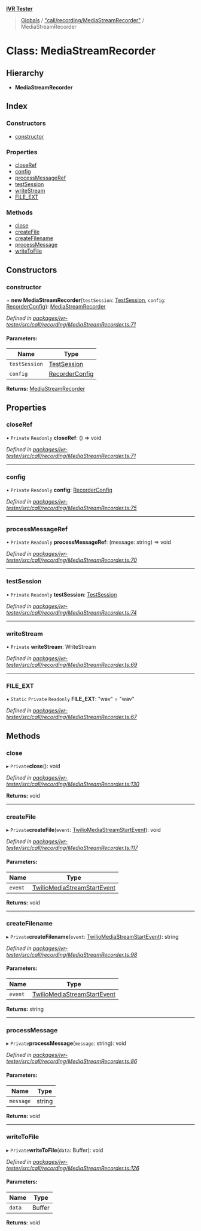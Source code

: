 **[IVR Tester](../README.md)**

> [Globals](../README.md) / ["call/recording/MediaStreamRecorder"](../modules/_call_recording_mediastreamrecorder_.md) / MediaStreamRecorder

# Class: MediaStreamRecorder

## Hierarchy

* **MediaStreamRecorder**

## Index

### Constructors

* [constructor](_call_recording_mediastreamrecorder_.mediastreamrecorder.md#constructor)

### Properties

* [closeRef](_call_recording_mediastreamrecorder_.mediastreamrecorder.md#closeref)
* [config](_call_recording_mediastreamrecorder_.mediastreamrecorder.md#config)
* [processMessageRef](_call_recording_mediastreamrecorder_.mediastreamrecorder.md#processmessageref)
* [testSession](_call_recording_mediastreamrecorder_.mediastreamrecorder.md#testsession)
* [writeStream](_call_recording_mediastreamrecorder_.mediastreamrecorder.md#writestream)
* [FILE\_EXT](_call_recording_mediastreamrecorder_.mediastreamrecorder.md#file_ext)

### Methods

* [close](_call_recording_mediastreamrecorder_.mediastreamrecorder.md#close)
* [createFile](_call_recording_mediastreamrecorder_.mediastreamrecorder.md#createfile)
* [createFilename](_call_recording_mediastreamrecorder_.mediastreamrecorder.md#createfilename)
* [processMessage](_call_recording_mediastreamrecorder_.mediastreamrecorder.md#processmessage)
* [writeToFile](_call_recording_mediastreamrecorder_.mediastreamrecorder.md#writetofile)

## Constructors

### constructor

\+ **new MediaStreamRecorder**(`testSession`: [TestSession](../interfaces/_testrunner_.testsession.md), `config`: [RecorderConfig](../interfaces/_call_recording_mediastreamrecorder_.recorderconfig.md)): [MediaStreamRecorder](_call_recording_mediastreamrecorder_.mediastreamrecorder.md)

*Defined in [packages/ivr-tester/src/call/recording/MediaStreamRecorder.ts:71](https://github.com/SketchingDev/ivr-tester/blob/e4629d5/packages/ivr-tester/src/call/recording/MediaStreamRecorder.ts#L71)*

#### Parameters:

Name | Type |
------ | ------ |
`testSession` | [TestSession](../interfaces/_testrunner_.testsession.md) |
`config` | [RecorderConfig](../interfaces/_call_recording_mediastreamrecorder_.recorderconfig.md) |

**Returns:** [MediaStreamRecorder](_call_recording_mediastreamrecorder_.mediastreamrecorder.md)

## Properties

### closeRef

• `Private` `Readonly` **closeRef**: () => void

*Defined in [packages/ivr-tester/src/call/recording/MediaStreamRecorder.ts:71](https://github.com/SketchingDev/ivr-tester/blob/e4629d5/packages/ivr-tester/src/call/recording/MediaStreamRecorder.ts#L71)*

___

### config

• `Private` `Readonly` **config**: [RecorderConfig](../interfaces/_call_recording_mediastreamrecorder_.recorderconfig.md)

*Defined in [packages/ivr-tester/src/call/recording/MediaStreamRecorder.ts:75](https://github.com/SketchingDev/ivr-tester/blob/e4629d5/packages/ivr-tester/src/call/recording/MediaStreamRecorder.ts#L75)*

___

### processMessageRef

• `Private` `Readonly` **processMessageRef**: (message: string) => void

*Defined in [packages/ivr-tester/src/call/recording/MediaStreamRecorder.ts:70](https://github.com/SketchingDev/ivr-tester/blob/e4629d5/packages/ivr-tester/src/call/recording/MediaStreamRecorder.ts#L70)*

___

### testSession

• `Private` `Readonly` **testSession**: [TestSession](../interfaces/_testrunner_.testsession.md)

*Defined in [packages/ivr-tester/src/call/recording/MediaStreamRecorder.ts:74](https://github.com/SketchingDev/ivr-tester/blob/e4629d5/packages/ivr-tester/src/call/recording/MediaStreamRecorder.ts#L74)*

___

### writeStream

• `Private` **writeStream**: WriteStream

*Defined in [packages/ivr-tester/src/call/recording/MediaStreamRecorder.ts:69](https://github.com/SketchingDev/ivr-tester/blob/e4629d5/packages/ivr-tester/src/call/recording/MediaStreamRecorder.ts#L69)*

___

### FILE\_EXT

▪ `Static` `Private` `Readonly` **FILE\_EXT**: \"wav\" = "wav"

*Defined in [packages/ivr-tester/src/call/recording/MediaStreamRecorder.ts:67](https://github.com/SketchingDev/ivr-tester/blob/e4629d5/packages/ivr-tester/src/call/recording/MediaStreamRecorder.ts#L67)*

## Methods

### close

▸ `Private`**close**(): void

*Defined in [packages/ivr-tester/src/call/recording/MediaStreamRecorder.ts:130](https://github.com/SketchingDev/ivr-tester/blob/e4629d5/packages/ivr-tester/src/call/recording/MediaStreamRecorder.ts#L130)*

**Returns:** void

___

### createFile

▸ `Private`**createFile**(`event`: [TwilioMediaStreamStartEvent](../interfaces/_call_twiliocaller_.twiliomediastreamstartevent.md)): void

*Defined in [packages/ivr-tester/src/call/recording/MediaStreamRecorder.ts:117](https://github.com/SketchingDev/ivr-tester/blob/e4629d5/packages/ivr-tester/src/call/recording/MediaStreamRecorder.ts#L117)*

#### Parameters:

Name | Type |
------ | ------ |
`event` | [TwilioMediaStreamStartEvent](../interfaces/_call_twiliocaller_.twiliomediastreamstartevent.md) |

**Returns:** void

___

### createFilename

▸ `Private`**createFilename**(`event`: [TwilioMediaStreamStartEvent](../interfaces/_call_twiliocaller_.twiliomediastreamstartevent.md)): string

*Defined in [packages/ivr-tester/src/call/recording/MediaStreamRecorder.ts:98](https://github.com/SketchingDev/ivr-tester/blob/e4629d5/packages/ivr-tester/src/call/recording/MediaStreamRecorder.ts#L98)*

#### Parameters:

Name | Type |
------ | ------ |
`event` | [TwilioMediaStreamStartEvent](../interfaces/_call_twiliocaller_.twiliomediastreamstartevent.md) |

**Returns:** string

___

### processMessage

▸ `Private`**processMessage**(`message`: string): void

*Defined in [packages/ivr-tester/src/call/recording/MediaStreamRecorder.ts:86](https://github.com/SketchingDev/ivr-tester/blob/e4629d5/packages/ivr-tester/src/call/recording/MediaStreamRecorder.ts#L86)*

#### Parameters:

Name | Type |
------ | ------ |
`message` | string |

**Returns:** void

___

### writeToFile

▸ `Private`**writeToFile**(`data`: Buffer): void

*Defined in [packages/ivr-tester/src/call/recording/MediaStreamRecorder.ts:126](https://github.com/SketchingDev/ivr-tester/blob/e4629d5/packages/ivr-tester/src/call/recording/MediaStreamRecorder.ts#L126)*

#### Parameters:

Name | Type |
------ | ------ |
`data` | Buffer |

**Returns:** void
